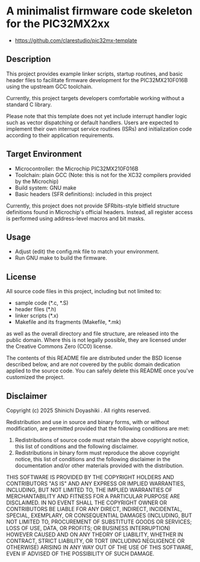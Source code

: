 # A minimalist firmware code skeleton for the PIC32MX2xx

- https://github.com/clarestudio/pic32mx-template

## Description

This project provides example linker scripts, startup routines,
and basic header files to facilitate firmware development
for the PIC32MX210F016B using the upstream GCC toolchain.

Currently, this project targets developers comfortable
working without a standard C library.

Please note that this template does not yet include interrupt handler
logic such as vector dispatching or default handlers.
Users are expected to implement their own interrupt service routines
(ISRs) and initialization code according to their application requirements.

## Target Environment

- Microcontroller: the Microchip PIC32MX210F016B
- Toolchain: plain GCC
  (Note: this is not for the XC32 compilers provided by the Microchip)
- Build system: GNU make
- Basic headers (SFR definitions): included in this project

Currently, this project does not provide SFRbits-style bitfield
structure definitions found in Microchip's official headers.
Instead, all register access is performed using address-level macros
and bit masks.

## Usage

- Adjust (edit) the config.mk file to match your environment.
- Run GNU make to build the firmware.

## License

All source code files in this project, including but not limited to:
- sample code (*.c, *.S)
- header files (*.h)
- linker scripts (*.x)
- Makefile and its fragments (Makefile, *.mk)

as well as the overall directory and file structure,
are released into the public domain.  Where this is not legally possible,
they are licensed under the Creative Commons Zero (CC0) license.

The contents of this README file are distributed under
the BSD license described below, and are *not* covered
by the public domain dedication applied to the source code.
You can safely delete this README once you've customized the project.

## Disclaimer

Copyright (c) 2025 Shinichi Doyashiki <clare at csel.org>.
All rights reserved.

Redistribution and use in source and binary forms, with or without
modification, are permitted provided that the following conditions are met:

1. Redistributions of source code must retain the above copyright notice,
   this list of conditions and the following disclaimer.
2. Redistributions in binary form must reproduce the above copyright notice,
   this list of conditions and the following disclaimer in the documentation
   and/or other materials provided with the distribution.

THIS SOFTWARE IS PROVIDED BY THE COPYRIGHT HOLDERS AND CONTRIBUTORS "AS IS" AND
ANY EXPRESS OR IMPLIED WARRANTIES, INCLUDING, BUT NOT LIMITED TO, THE IMPLIED
WARRANTIES OF MERCHANTABILITY AND FITNESS FOR A PARTICULAR PURPOSE ARE
DISCLAIMED. IN NO EVENT SHALL THE COPYRIGHT OWNER OR CONTRIBUTORS BE LIABLE FOR
ANY DIRECT, INDIRECT, INCIDENTAL, SPECIAL, EXEMPLARY, OR CONSEQUENTIAL DAMAGES
(INCLUDING, BUT NOT LIMITED TO, PROCUREMENT OF SUBSTITUTE GOODS OR SERVICES;
LOSS OF USE, DATA, OR PROFITS; OR BUSINESS INTERRUPTION) HOWEVER CAUSED AND
ON ANY THEORY OF LIABILITY, WHETHER IN CONTRACT, STRICT LIABILITY, OR TORT
(INCLUDING NEGLIGENCE OR OTHERWISE) ARISING IN ANY WAY OUT OF THE USE OF THIS
SOFTWARE, EVEN IF ADVISED OF THE POSSIBILITY OF SUCH DAMAGE.
